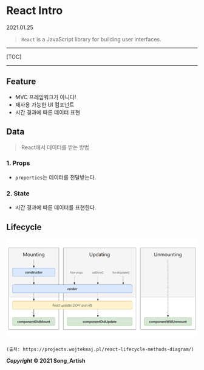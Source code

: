 # React Intro

2021.01.25

> `React` is a JavaScript library for building user interfaces.

---

[TOC]

---



## Feature

- MVC 프레임워크가 아니다!
- 재사용 가능한 UI 컴포넌트
- 시간 경과에 따른 데이터 표현



## Data

> React에서 데이터를 받는 방법

### 1. Props

- `properties`는 데이터를 전달받는다.

### 2. State

- 시간 경과에 따른 데이터를 표현한다.



## Lifecycle

![lifecycle](img/react_lifecycle.png)

`(출처: https://projects.wojtekmaj.pl/react-lifecycle-methods-diagram/)`



***Copyright* © 2021 Song_Artish**